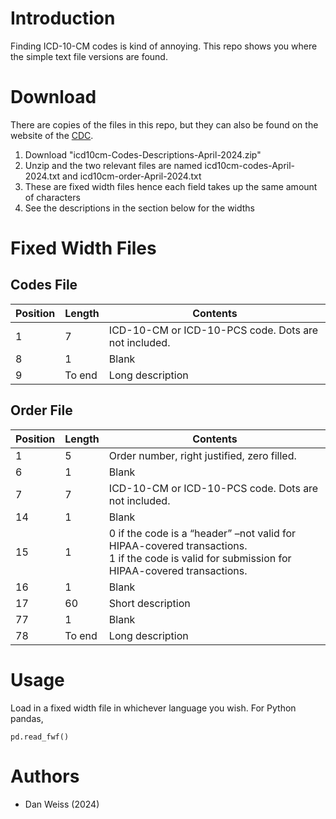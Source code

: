 # Introduction

Finding ICD-10-CM codes is kind of annoying. This repo shows you where the
simple text file versions are found. 

# Download

There are copies of the files in this repo, but they can also be found on the website of the
[CDC](https://ftp.cdc.gov/pub/Health_Statistics/NCHS/Publications/ICD10CM/2024-Update/).

1. Download "icd10cm-Codes-Descriptions-April-2024.zip"
1. Unzip and the two relevant files are named icd10cm-codes-April-2024.txt and 
icd10cm-order-April-2024.txt
1. These are fixed width files hence each field takes up the same amount of 
characters
1. See the descriptions in the section below for the widths

# Fixed Width Files

## Codes File

| Position | Length | Contents                                             |
|----------|--------|------------------------------------------------------|
| 1        | 7      | ICD-10-CM or ICD-10-PCS code. Dots are not included. |
| 8        | 1      | Blank                                                |
| 9        | To end | Long description                                     |

## Order File

| Position | Length | Contents                                                                                                                                         |
|----------|--------|--------------------------------------------------------------------------------------------------------------------------------------------------|
| 1        | 5      | Order number, right justified, zero filled.                                                                                                      |
| 6        | 1      | Blank                                                                                                                                            |
| 7        | 7      | ICD-10-CM or ICD-10-PCS code. Dots are not included.                                                                                             |
| 14       | 1      | Blank                                                                                                                                            |
| 15       | 1      | 0 if the code is a “header” –not valid for HIPAA-covered transactions.<br/>1 if the code is valid for submission for HIPAA-covered transactions. |
| 16       | 1      | Blank                                                                                                                                            |
| 17       | 60     | Short description                                                                                                                                |
| 77       | 1      | Blank                                                                                                                                            |
| 78       | To end | Long description                                                                                                                                 |

# Usage

Load in a fixed width file in whichever language you wish. For Python pandas,

```
pd.read_fwf()
```

# Authors
- Dan Weiss (2024)